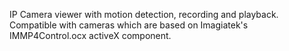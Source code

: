 IP Camera viewer with motion detection, recording and playback.
Compatible with cameras which are based on Imagiatek's IMMP4Control.ocx activeX component.